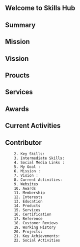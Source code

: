 ## Welcome to Skills Hub

## Summary

## Mission

## Vission 

## Proucts 

## Services 

## Awards

## Current Activities 

## Contributor 



        2. Key Skills:  
        3. Intermediate Skills: 
        4. Social Media Links :
        5. My Goal : 
        6. Mission :
        7. Vision :
        8. Current Activities: 
        9. Websites 
        10. Awards 
        11. Membership 
        12. Interests 
        13. Education 
        14. Products 
        15. Services 
        16. Certification 
        17. Reference 
        18. Customer Reviews 
        19. Working History 
        20. Projects: 
        21. Key Achievements: 
        22. Social Activities 
